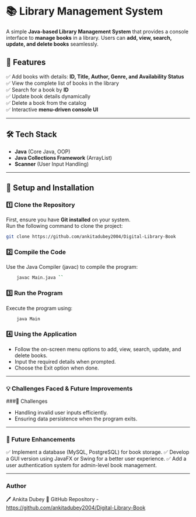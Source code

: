 # 📚 Library Management System

A simple **Java-based Library Management System** that provides a console interface to **manage books** in a library. Users can **add, view, search, update, and delete books** seamlessly.

## 🚀 Features
✅ Add books with details: **ID, Title, Author, Genre, and Availability Status**  
✅ View the complete list of books in the library  
✅ Search for a book by **ID**  
✅ Update book details dynamically  
✅ Delete a book from the catalog  
✅ Interactive **menu-driven console UI**  

---

## 🛠 Tech Stack
- **Java** (Core Java, OOP)
- **Java Collections Framework** (ArrayList)
- **Scanner** (User Input Handling)
  
---

## 📌 Setup and Installation

### 1️⃣ Clone the Repository  
First, ensure you have **Git installed** on your system.  
Run the following command to clone the project:  

```sh
git clone https://github.com/ankitadubey2004/Digital-Library-Book
```

### 2️⃣ Compile the Code
Use the Java Compiler (javac) to compile the program:
 ```sh
     javac Main.java ``
```
### 3️⃣ Run the Program
Execute the program using:
 ```sh
     java Main
```
### 4️⃣ Using the Application
- Follow the on-screen menu options to add, view, search, update, and delete books.
- Input the required details when prompted.
- Choose the Exit option when done.

---

### 💡 Challenges Faced & Future Improvements
###🔸 Challenges
- Handling invalid user inputs efficiently.
- Ensuring data persistence when the program exits.

--- 

### 🔹 Future Enhancements
✅ Implement a database (MySQL, PostgreSQL) for book storage.
✅ Develop a GUI version using JavaFX or Swing for a better user experience.
✅ Add a user authentication system for admin-level book management.

---

### Author
🖊 Ankita Dubey
🔗 GitHub Repository - https://github.com/ankitadubey2004/Digital-Library-Book


